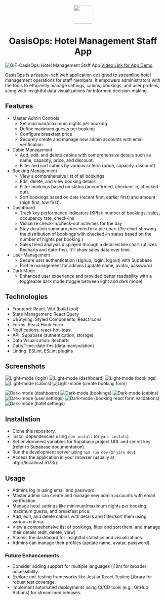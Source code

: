 <div align="center">
  <img height="60" src="/react-kaleidoscope/oasisops/public/logo-dark.png">
  <h1>OasisOps: Hotel Management Staff App</h1>
</div>

![GIF-OasisOps: Hotel Management Staff App](/react-kaleidoscope/oasisops/public/readmefileImages/OasisOpsGif.gif)
[Video Link for App Demo](https://drive.google.com/file/d/1eduCaGfSvYvGAIN7Kw4SykOCCos-o4Pw/view?usp=sharing)


<p>OasisOps is a feature-rich web application designed to streamline hotel management operations for staff members. It empowers administrators with the tools to efficiently manage settings, cabins, bookings, and user profiles, along with insightful data visualizations for informed decision-making.</p>

## Features

- Master Admin Controls
  - Set minimum/maximum nights per booking
  - Define maximum guests per booking
  - Configure breakfast price
  - Securely create and manage new admin accounts with email verification
- Cabin Management
  - Add, edit, and delete cabins with comprehensive details such as name, capacity, price, and discount.
  - Filter and sort cabins by various criteria (price, capacity, discount)
- Booking Management
  - View a comprehensive list of all bookings
  - Edit, delete, and view booking details
  - Filter bookings based on status (unconfirmed, checked-in, checked-out).
  - Sort bookings based on date (recent first, earlier first) and amount (high first, low first).
- Dashboard
  - Track key performance indicators (KPIs): number of bookings, sales, occupancy rate, check-ins
  - Visualize check-in/check-out activities for the day
  - Stay duration summary presented in a pie chart (Pie chart showing the distribution of bookings with checked-in status based on the number of nights per booking.)
  - Sales trend analysis displayed through a detailed line chart (utilizes Recharts and date-fns). It'll show sales data over time.
- User Management
  - Secure user authentication (signup, login, logout) with Supabase
  - Profile management for admins (update name, avatar, password)
- Dark Mode
  - Enhanced user experience and provided better readability with a toggleable dark mode (toggle between light and dark mode)

## Technologies

- Frontend: React, Vite (build tool)
- State Management: React Query
- UI/Styling: Styled Components, React Icons
- Forms: React Hook Form
- Notifications: react-hot-toast
- API: Supabase (authentication, storage)
- Data Visualization: Recharts
- Date/Time: date-fns (data manipulation)
- Linting: ESLint, ESLint plugins

## Screenshots

![Light-mode (login)](/react-kaleidoscope/oasisops/public/readmefileImages/1.png)
![Light-mode (dashboard)](/react-kaleidoscope/oasisops/public/readmefileImages/2.png)
![Light-mode (bookings)](/react-kaleidoscope/oasisops/public/readmefileImages/3.png)
![Light-mode (cabins)](/react-kaleidoscope/oasisops/public/readmefileImages/4.png)
![Light-mode (create booking form)](/react-kaleidoscope/oasisops/public/readmefileImages/5.png)

![Dark-mode (dashboard)](/react-kaleidoscope/oasisops/public/readmefileImages/6.png)
![Dark-mode (bookings)](/react-kaleidoscope/oasisops/public/readmefileImages/7.png)
![Dark-mode (cabins)](/react-kaleidoscope/oasisops/public/readmefileImages/8.png)
![Dark-mode (user settings)](/react-kaleidoscope/oasisops/public/readmefileImages/9.png)
![Dark-mode (booking react form validations)](/react-kaleidoscope/oasisops/public/readmefileImages/10.png)
![Dark-mode (hotel settings)](/react-kaleidoscope/oasisops/public/readmefileImages/11.png)

## Installation

- Clone this repository.
- Install dependencies using `npm install` (or `yarn install`)
- Set environment variables for Supabase project URL and secret key (refer to Supabase documentation).
- Run the development server using `npm run dev` (or `yarn dev`).
- Access the application in your browser (usually at http://localhost:5173/).

## Usage

- Admins log in using email and password.
- Master admin can create and manage new admin accounts with email verification.
- Manage hotel settings like minimum/maximum nights per booking, maximum guests, and breakfast price.
- Add, edit, and delete cabins with details and filter/sort them using various criteria.
- View a comprehensive list of bookings, filter and sort them, and manage their details (edit, delete, view).
- Access the dashboard for insightful statistics and visualizations.
- Admins can manage their profiles (update name, avatar, password).

### Future Enhancements

- Consider adding support for multiple languages (i18n) for broader accessibility.
- Explore unit testing frameworks like Jest or React Testing Library for robust test coverage.
- Implement automated deployments using CI/CD tools (e.g., GitHub Actions) for streamlined releases.

